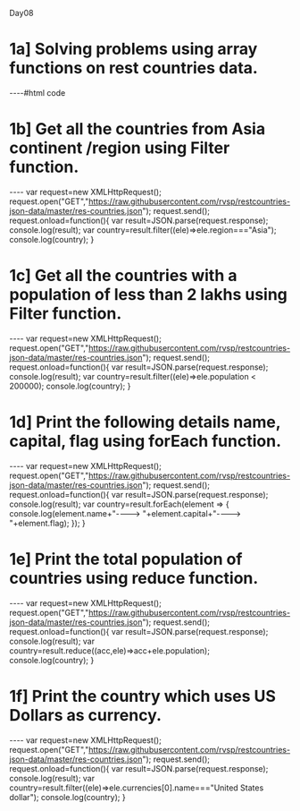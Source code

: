 Day08
# 1a] Solving problems using array functions on rest countries data.

----#html code
      <!DOCTYPE html>
      <html lang="en">
      <head>
           <meta charset="UTF-8">
           <meta http-equiv="X-UA-Compatible" content="IE=edge">
           <meta name="viewport" content="width=device-width, initial-scale=1.0">
           <title>Document</title>
      </head>
      <body>
          <script src = "guvitask.js"></script>
      </body>
      </html>
# 1b] Get all the countries from Asia continent /region using Filter function.

----   var request=new XMLHttpRequest();
       request.open("GET","https://raw.githubusercontent.com/rvsp/restcountries-json-data/master/res-countries.json");
       request.send();
       request.onload=function(){
       var result=JSON.parse(request.response);
       console.log(result);
       var country=result.filter((ele)=>ele.region==="Asia");
       console.log(country);
       }

# 1c] Get all the countries with a population of less than 2 lakhs using Filter function.

----  var request=new XMLHttpRequest();
      request.open("GET","https://raw.githubusercontent.com/rvsp/restcountries-json-data/master/res-countries.json");
      request.send();
      request.onload=function(){
      var result=JSON.parse(request.response);
      console.log(result);
      var country=result.filter((ele)=>ele.population < 200000);
      console.log(country);
      }

# 1d] Print the following details name, capital, flag using forEach function.

----  var request=new XMLHttpRequest();
      request.open("GET","https://raw.githubusercontent.com/rvsp/restcountries-json-data/master/res-countries.json");
      request.send();
      request.onload=function(){
      var result=JSON.parse(request.response);
      console.log(result);
      var country=result.forEach(element => {
      console.log(element.name+"----> "+element.capital+"----> "+element.flag);
      });
      }

# 1e] Print the total population of countries using reduce function.

----  var request=new XMLHttpRequest();
      request.open("GET","https://raw.githubusercontent.com/rvsp/restcountries-json-data/master/res-countries.json");
      request.send();
      request.onload=function(){
      var result=JSON.parse(request.response);
      console.log(result);
      var country=result.reduce((acc,ele)=>acc+ele.population);
      console.log(country);
     }

# 1f] Print the country which uses US Dollars as currency.

----  var request=new XMLHttpRequest();
      request.open("GET","https://raw.githubusercontent.com/rvsp/restcountries-json-data/master/res-countries.json");
      request.send();
      request.onload=function(){
      var result=JSON.parse(request.response);
      console.log(result);
      var country=result.filter((ele)=>ele.currencies[0].name==="United States dollar");
      console.log(country);
      }

